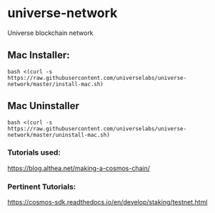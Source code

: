# universe-network
Universe blockchain network


## Mac Installer:

```
bash <(curl -s https://raw.githubusercontent.com/universelabs/universe-network/master/install-mac.sh)
```

## Mac Uninstaller
```
bash <(curl -s https://raw.githubusercontent.com/universelabs/universe-network/master/uninstall-mac.sh)
```

### Tutorials used:

https://blog.althea.net/making-a-cosmos-chain/

### Pertinent Tutorials:

https://cosmos-sdk.readthedocs.io/en/develop/staking/testnet.html
